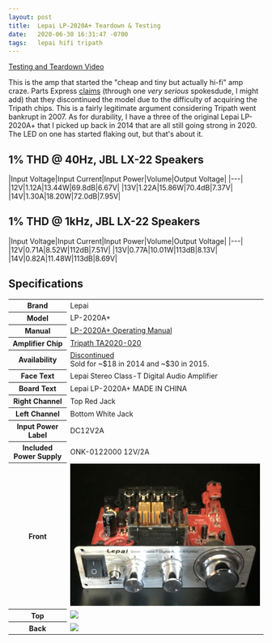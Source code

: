 ```yaml
---
layout: post
title:  Lepai LP-2020A+ Teardown & Testing
date:   2020-06-30 16:31:47 -0700
tags:   lepai hifi tripath
---
```

[Testing and Teardown Video](https://www.youtube.com/watch?v=goyDYsjpTYo)

This is the amp that started the "cheap and tiny but actually hi-fi" amp craze.  Parts Express [claims](https://youtu.be/haBAMl22x88) (through one *very serious* spokesdude, I might add) that they discontinued the model due to the difficulty of acquiring the Tripath chips.  This is a fairly legitimate argument considering Tripath went bankrupt in 2007.  As for durability, I have a three of the original Lepai LP-2020A+ that I picked up back in 2014 that are all still going strong in 2020.  The LED on one has started flaking out, but that's about it.

## 1% THD @ 40Hz, JBL LX-22 Speakers

|Input Voltage|Input Current|Input Power|Volume|Output Voltage|
|---|
|12V|1.12A|13.44W|69.8dB|6.67V|
|13V|1.22A|15.86W|70.4dB|7.37V|
|14V|1.30A|18.20W|72.0dB|7.95V|

## 1% THD @ 1kHz, JBL LX-22 Speakers

|Input Voltage|Input Current|Input Power|Volume|Output Voltage|
|---|
|12V|0.71A|8.52W|112dB|7.51V|
|13V|0.77A|10.01W|113dB|8.13V|
|14V|0.82A|11.48W|113dB|8.69V|

## Specifications
<table>
<tr><th>Brand</th><td>Lepai</td></tr>
<tr><th>Model</th><td>LP-2020A+</td></tr>
<tr><th>Manual</th><td><a href="/assets/Lepai LP-2020A+ - Manual.pdf">LP-2020A+ Operating Manual</a></td></tr>
<tr><th>Amplifier Chip</th><td><a href="/assets/Tripath TA2020-020.pdf">Tripath TA2020-020</a></td></tr>
<tr><th>Availability</th><td><a href="https://amzn.to/2Ip68Rv">Discontinued</a><br>Sold for ~$18 in 2014 and ~$30 in 2015.</td></tr>
<tr><th>Face Text</th><td>Lepai Stereo Class-T Digital Audio Amplifier</td></tr>
<tr><th>Board Text</th><td>Lepai LP-2020A+ MADE IN CHINA</td></tr>
<tr><th>Right Channel</th><td>Top Red Jack</td></tr>
<tr><th>Left Channel</th><td>Bottom White Jack</td></tr>
<tr><th>Input Power Label</th><td>DC12V2A</td></tr>
<tr><th>Included Power Supply</th><td>ONK-0122000 12V/2A</td></tr>
<tr><th>Front</th><td><img src="/assets/Lepai LP-2020A+ - Naked Front.png"></td></tr>
<tr><th>Top</th><td><img src="/assets/Lepai LP-2020A+ - Naked Top.png"></td></tr>
<tr><th>Back</th><td><img src="/assets/Lepai LP-2020A+ - Naked Back.png"></td></tr>
</table>
